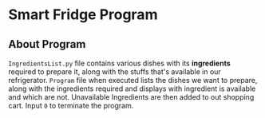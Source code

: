 # Smart Fridge Program
## About Program
`IngredientsList.py` file contains various dishes with its **ingredients** required to prepare it,
along with the stuffs that's available in our refrigerator. `Program` file when executed lists
the dishes we want to prepare, along with the ingredients required and displays with ingredient
is available and which are not. Unavailable Ingredients are then added to out shopping cart.
Input `0` to terminate the program.
 

